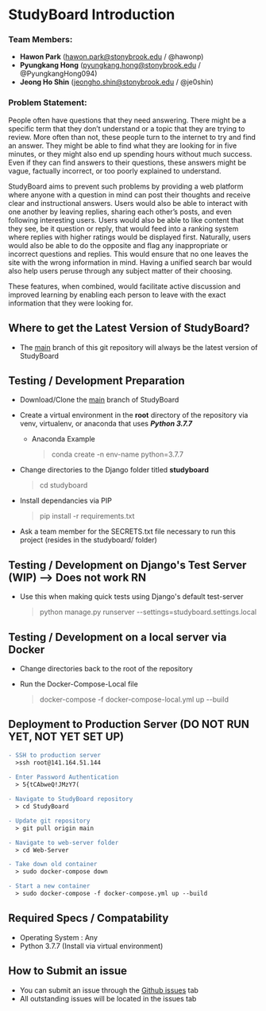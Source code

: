 # StudyBoard Introduction

### Team Members:
- **Hawon Park** (hawon.park@stonybrook.edu / @hawonp)
- **Pyungkang Hong** (pyungkang.hong@stonybrook.edu / @PyungkangHong094)
- **Jeong Ho Shin** (jeongho.shin@stonybrook.edu / @je0shin)

### Problem Statement:
People often have questions that they need answering. There might be a specific term that
they don’t understand or a topic that they are trying to review. More often than not, these people turn
to the internet to try and find an answer. They might be able to find what they are looking for in five
minutes, or they might also end up spending hours without much success. Even if they can find
answers to their questions, these answers might be vague, factually incorrect, or too poorly explained
to understand.

StudyBoard aims to prevent such problems by providing a web platform where anyone with a
question in mind can post their thoughts and receive clear and instructional answers. Users would also
be able to interact with one another by leaving replies, sharing each other’s posts, and even following
interesting users. Users would also be able to like content that they see, be it question or reply, that
would feed into a ranking system where replies with higher ratings would be displayed first.
Naturally, users would also be able to do the opposite and flag any inappropriate or incorrect
questions and replies. This would ensure that no one leaves the site with the wrong information in
mind. Having a unified search bar would also help users peruse through any subject matter of their
choosing.

These features, when combined, would facilitate active discussion and improved learning by
enabling each person to leave with the exact information that they were looking for.

## Where to get the Latest Version of StudyBoard?
- The [main](https://github.com/hawonp/StudyBoard) branch of this git repository will always be the latest version of StudyBoard

## Testing / Development Preparation
- Download/Clone the [main](https://github.com/hawonp/StudyBoard) branch of StudyBoard

- Create a virtual environment in the **root** directory of the repository via venv, virtualenv, or anaconda that uses ***Python 3.7.7***
  - Anaconda Example
    > conda create -n env-name python=3.7.7

- Change directories to the Django folder titled **studyboard**
  > cd studyboard

- Install dependancies via PIP
  > pip install -r requirements.txt 

- Ask a team member for the SECRETS.txt file necessary to run this project (resides in the studyboard/ folder)

## Testing / Development on Django's Test Server (WIP) --> Does not work RN
- Use this when making quick tests using Django's default test-server
  > python manage.py runserver --settings=studyboard.settings.local 

## Testing / Development on a local server via Docker
- Change directories back to the root of the repository

- Run the Docker-Compose-Local file
  > docker-compose -f docker-compose-local.yml up --build

## Deployment to Production Server (DO NOT RUN YET, NOT YET SET UP)
```diff
- SSH to production server
  >ssh root@141.164.51.144
 
- Enter Password Authentication
  > 5{tCAbweQ!JMzY7(

- Navigate to StudyBoard repository
  > cd StudyBoard

- Update git repository 
  > git pull origin main

- Navigate to web-server folder
  > cd Web-Server

- Take down old container 
  > sudo docker-compose down

- Start a new container
  > sudo docker-compose -f docker-compose.yml up --build
```

## Required Specs / Compatability
 - Operating System : Any
 - Python 3.7.7 (Install via virtual environment)

## How to Submit an issue
 - You can submit an issue through the [Github issues](https://github.com/hawonp/StudyBoard/issues) tab
 - All outstanding issues will be located in the issues tab
